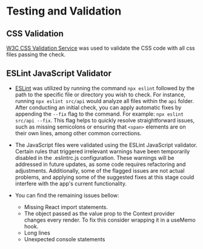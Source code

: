 # Testing and Validation

## CSS Validation

[W3C CSS Validation Service](https://jigsaw.w3.org/css-validator/) was used to validate the CSS code with all css files passing the check.


## ESLint JavaScript Validator


- [ESLint](https://eslint.org/) was utilized by running the command `npx eslint` followed by the path to the specific file or directory you wish to check. For instance, running `npx eslint src/api` would analyze all files within the `api` folder. After conducting an initial check, you can apply automatic fixes by appending the `--fix` flag to the command. For example: `npx eslint src/api --fix`. This flag helps to quickly resolve straightforward issues, such as missing semicolons or ensuring that `<span>` elements are on their own lines, among other common corrections.


- The JavaScript files were validated using the ESLint JavaScript validator. Certain rules that triggered irrelevant warnings have been temporarily disabled in the .eslintrc.js configuration. These warnings will be addressed in future updates, as some code requires refactoring and adjustments. Additionally, some of the flagged issues are not actual problems, and applying some of the suggested fixes at this stage could interfere with the app's current functionality.

- You can find the remaining issues bellow:

    - Missing React import statements.
    - The object passed as the value prop to the Context provider changes every render. To fix this consider wrapping it in a useMemo hook.
    - Long lines
    - Unexpected console statements












